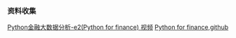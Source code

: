 ### 资料收集
[Python金融大数据分析-e2(Python for finance) 视频](https://www.bilibili.com/video/BV1ft4y1y7L2?spm_id_from=333.788.videopod.episodes&vd_source=325fef241f8df8a79213f2a27daf1849)
[Python for finance,github](https://github.com/yhilpisch/py4fi2nd)

